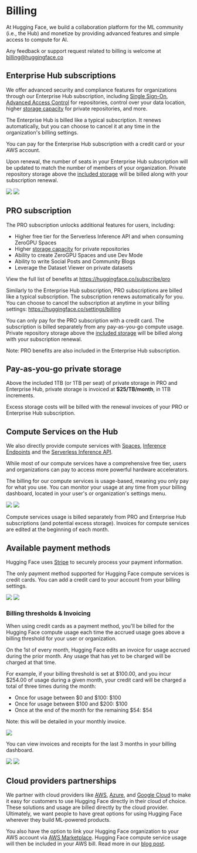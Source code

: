 # Billing

At Hugging Face, we build a collaboration platform for the ML community (i.e., the Hub) and monetize by providing advanced features and simple access to compute for AI.

Any feedback or support request related to billing is welcome at billing@huggingface.co

## Enterprise Hub subscriptions

We offer advanced security and compliance features for organizations through our Enterprise Hub subscription, including [Single Sign-On](./enterprise-sso), [Advanced Access Control](./enterprise-hub-resource-groups) for repositories, control over your data location, higher [storage capacity](./storage-limits) for private repositories, and more.

The Enterprise Hub is billed like a typical subscription. It renews automatically, but you can choose to cancel it at any time in the organization's billing settings.

You can pay for the Enterprise Hub subscription with a credit card or your AWS account.

Upon renewal, the number of seats in your Enterprise Hub subscription will be updated to match the number of members of your organization.
Private repository storage above the [included storage](./storage-limits) will be billed along with your subscription renewal.


<div class="flex justify-center">
	<img class="block dark:hidden" src="https://huggingface.co/datasets/huggingface/documentation-images/resolve/main/hub/billing/enterprise-sub-light.png"/>
	<img class="hidden dark:block" src="https://huggingface.co/datasets/huggingface/documentation-images/resolve/main/hub/billing/enterprise-sub-dark.png"/>
</div>

## PRO subscription

The PRO subscription unlocks additional features for users, including:

- Higher free tier for the Serverless Inference API and when consuming ZeroGPU Spaces
- Higher [storage capacity](./storage-limits) for private repositories
- Ability to create ZeroGPU Spaces and use Dev Mode
- Ability to write Social Posts and Community Blogs
- Leverage the Dataset Viewer on private datasets

View the full list of benefits at https://huggingface.co/subscribe/pro

Similarly to the Enterprise Hub subscription, PRO subscriptions are billed like a typical subscription. The subscription renews automatically for you. You can choose to cancel the subscription at anytime in your billing settings: https://huggingface.co/settings/billing

You can only pay for the PRO subscription with a credit card. The subscription is billed separately from any pay-as-you-go compute usage.
Private repository storage above the [included storage](./storage-limits) will be billed along with your subscription renewal.

Note: PRO benefits are also included in the Enterprise Hub subscription.

## Pay-as-you-go private storage 

Above the included 1TB (or 1TB per seat) of private storage in PRO and Enterprise Hub, private storage is invoiced at **$25/TB/month**, in 1TB increments.

Excess storage costs will be billed with the renewal invoices of your PRO or Enterprise Hub subscription.

## Compute Services on the Hub

We also directly provide compute services with [Spaces](./spaces), [Inference Endpoints](https://huggingface.co/docs/inference-endpoints/index) and the [Serverless Inference API](https://huggingface.co/docs/api-inference/index).

While most of our compute services have a comprehensive free tier, users and organizations can pay to access more powerful hardware accelerators.

The billing for our compute services is usage-based, meaning you only pay for what you use. You can monitor your usage at any time from your billing dashboard, located in your user's or organization's settings menu.

<div class="flex justify-center">
	<img class="block dark:hidden" src="https://huggingface.co/datasets/huggingface/documentation-images/resolve/main/hub/billing/billing-dashboard-light.png"/>
	<img class="hidden dark:block" src="https://huggingface.co/datasets/huggingface/documentation-images/resolve/main/hub/billing/billing-dashboard-dark.png"/>
</div>

Compute services usage is billed separately from PRO and Enterprise Hub subscriptions (and potential excess storage).
Invoices for compute services are edited at the beginning of each month.

## Available payment methods

Hugging Face uses [Stripe](https://stripe.com) to securely process your payment information.

The only payment method supported for Hugging Face compute services is credit cards.
You can add a credit card to your account from your billing settings.

<div class="flex justify-center">
	<img class="block dark:hidden" src="https://huggingface.co/datasets/huggingface/documentation-images/resolve/main/hub/billing/payment-method-light.png"/>
	<img class="hidden dark:block" src="https://huggingface.co/datasets/huggingface/documentation-images/resolve/main/hub/billing/payment-method-dark.png"/>
</div>


### Billing thresholds & Invoicing

When using credit cards as a payment method, you'll be billed for the Hugging Face compute usage each time the accrued usage goes above a billing threshold for your user or organization.

On the 1st of every month, Hugging Face edits an invoice for usage accrued during the prior month. Any usage that has yet to be charged will be charged at that time.

For example, if your billing threshold is set at $100.00, and you incur $254.00 of usage during a given month, your credit card will be charged a total of three times during the month:
- Once for usage between $0 and $100: $100
- Once for usage between $100 and $200: $100
- Once at the end of the month for the remaining $54: $54  

Note: this will be detailed in your monthly invoice.

<div class="flex justify-center">
	<img class="block" src="https://huggingface.co/datasets/huggingface/documentation-images/resolve/main/hub/billing/explain-threshold.png "/>
</div>

You can view invoices and receipts for the last 3 months in your billing dashboard.

<div class="flex justify-center">
	<img class="block dark:hidden" src="https://huggingface.co/datasets/huggingface/documentation-images/resolve/main/hub/billing/threshold-payments-light.png "/>
	<img class="hidden dark:block" src="https://huggingface.co/datasets/huggingface/documentation-images/resolve/main/hub/billing/threshold-payments-dark.png"/>
</div>

## Cloud providers partnerships

We partner with cloud providers like [AWS](https://huggingface.co/blog/aws-partnership), [Azure](https://huggingface.co/blog/hugging-face-endpoints-on-azure),
and [Google Cloud](https://huggingface.co/blog/llama31-on-vertex-ai) to make it easy for customers to use Hugging Face directly in their cloud of choice.
These solutions and usage are billed directly by the cloud provider. Ultimately, we want people to have great options for using Hugging Face wherever they
build ML-powered products.

You also have the option to link your Hugging Face organization to your AWS account via [AWS Marketplace](https://aws.amazon.com/marketplace/pp/prodview-n6vsyhdjkfng2).
Hugging Face compute service usage will then be included in your AWS bill. Read more in our [blog post](https://huggingface.co/blog/aws-marketplace).
